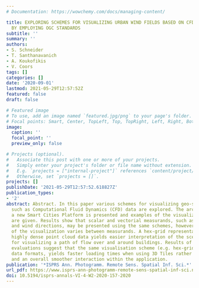 ```yaml
---
# Documentation: https://wowchemy.com/docs/managing-content/

title: EXPLORING SCHEMES FOR VISUALIZING URBAN WIND FIELDS BASED ON CFD SIMULATIONS
  BY EMPLOYING OGC STANDARDS
subtitle: ''
summary: ''
authors:
- S. Schneider
- T. Santhanavanich
- A. Koukofikis
- V. Coors
tags: []
categories: []
date: '2020-09-01'
lastmod: 2021-05-29T12:57:52Z
featured: false
draft: false

# Featured image
# To use, add an image named `featured.jpg/png` to your page's folder.
# Focal points: Smart, Center, TopLeft, Top, TopRight, Left, Right, BottomLeft, Bottom, BottomRight.
image:
  caption: ''
  focal_point: ''
  preview_only: false

# Projects (optional).
#   Associate this post with one or more of your projects.
#   Simply enter your project's folder or file name without extension.
#   E.g. `projects = ["internal-project"]` references `content/project/deep-learning/index.md`.
#   Otherwise, set `projects = []`.
projects: []
publishDate: '2021-05-29T12:57:52.618827Z'
publication_types:
- '2'
abstract: Abstract. In this paper various schemes for visualizing geo-spatial data
  such as Computational Fluid Dynamics (CFD) data are explored. The architecture of
  a new Smart Cities Platform is presented and examples of the visualization capabilities
  are given. Results show that scalar and vectorial measurands, such as wind pressure
  and wind directions, may be presented using the same schemes, however, interpretation
  of the visualization varies between measurands. A hex-grid representation of the
  highly dense point cloud data yields easier interpretation of the scene as do streamlines
  for visualizing a path of flow over and around buildings. Results of performance
  evaluations suggest that the same visualisation scheme (e.g. hex-grid) but different
  data formats, yields faster loading times when using 3D Tiles rather than GeoJSON
  and an overall smoother interaction within the application.
publication: '*ISPRS Ann. Photogramm. Remote Sens. Spatial Inf. Sci.*'
url_pdf: https://www.isprs-ann-photogramm-remote-sens-spatial-inf-sci.net/VI-4-W2-2020/157/2020/
doi: 10.5194/isprs-annals-VI-4-W2-2020-157-2020
---
```

